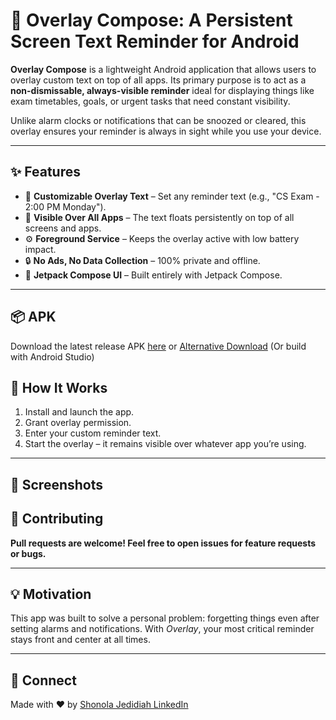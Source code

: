 # 📲 Overlay Compose: A Persistent Screen Text Reminder for Android

**Overlay Compose** is a lightweight Android application that allows users to overlay custom text on top of all apps. Its primary purpose is to act as a **non-dismissable, always-visible reminder** ideal for displaying things like exam timetables, goals, or urgent tasks that need constant visibility.

Unlike alarm clocks or notifications that can be snoozed or cleared, this overlay ensures your reminder is always in sight while you use your device.

---

## ✨ Features

- 📝 **Customizable Overlay Text** – Set any reminder text (e.g., "CS Exam - 2:00 PM Monday").
- 📌 **Visible Over All Apps** – The text floats persistently on top of all screens and apps.
- ⚙️ **Foreground Service** – Keeps the overlay active with low battery impact.
- 🔒 **No Ads, No Data Collection** – 100% private and offline.
- 🎨 **Jetpack Compose UI** – Built entirely with Jetpack Compose.
  
---

## 📦 APK

Download the latest release APK [here](https://github.com/Shonola-Jedidiah/Overlay_compose/blob/master/release/Overlay.apk) or 
[Alternative Download]() 
(Or build with Android Studio)

## 🚀 How It Works

1. Install and launch the app.
2. Grant overlay permission.
3. Enter your custom reminder text.
4. Start the overlay – it remains visible over whatever app you’re using.

---

## 📸 Screenshots

<!--| Overlay Active | In Use with Other Apps |
|----------------|------------------------|
| ![Overlay Example 1](screenshots/overlay_1.png) | ![Overlay Example 2](screenshots/overlay_2.png) | -->


## 🤝 Contributing

**Pull requests are welcome! Feel free to open issues for feature requests or bugs.**

---

## 💡 Motivation

This app was built to solve a personal problem: forgetting things even after setting alarms and notifications. With *Overlay*, your most critical reminder stays front and center at all times.

---

## 🔗 Connect

Made with ❤️ by [Shonola Jedidiah LinkedIn](https://ng.linkedin.com/in/jedidiah-shonola-63729b192)


